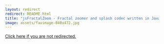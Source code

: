```yaml
---
layout: redirect
redirect: README.html
title: "jsFractalZoom - Fractal zoomer and splash codec written in JavaScript"
image: assets/favimage-840x472.jpg
---
```


<a href="{{ page.redirect }}">Click here if you are not redirected.</a>
